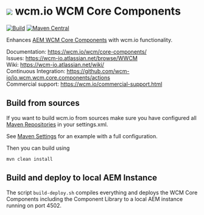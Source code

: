 <img src="https://wcm.io/images/favicon-16@2x.png"/> wcm.io WCM Core Components
======
[![Build](https://github.com/wcm-io/io.wcm.wcm.core.components/workflows/Build/badge.svg?branch=develop)](https://github.com/wcm-io/io.wcm.wcm.core.components/actions?query=workflow%3ABuild+branch%3Adevelop)
[![Maven Central](https://maven-badges.herokuapp.com/maven-central/io.wcm/io.wcm.wcm.core.components/badge.svg)](https://maven-badges.herokuapp.com/maven-central/io.wcm/io.wcm.wcm.core.components)

Enhances [AEM WCM Core Components][adobe-core-components] with wcm.io functionality.

Documentation: https://wcm.io/wcm/core-components/<br/>
Issues: https://wcm-io.atlassian.net/browse/WWCM<br/>
Wiki: https://wcm-io.atlassian.net/wiki/<br/>
Continuous Integration: https://github.com/wcm-io/io.wcm.wcm.core.components/actions<br/>
Commercial support: https://wcm.io/commercial-support.html


## Build from sources

If you want to build wcm.io from sources make sure you have configured all [Maven Repositories](https://wcm.io/maven.html) in your settings.xml.

See [Maven Settings](https://github.com/wcm-io/io.wcm.wcm.core.components/blob/develop/.maven-settings.xml) for an example with a full configuration.

Then you can build using

```
mvn clean install
```

## Build and deploy to local AEM Instance

The script `build-deploy.sh` compiles everything and deploys the WCM Core Components including the Component Library to a local AEM instance running on port 4502.



[adobe-core-components]: https://github.com/adobe/aem-core-wcm-components

